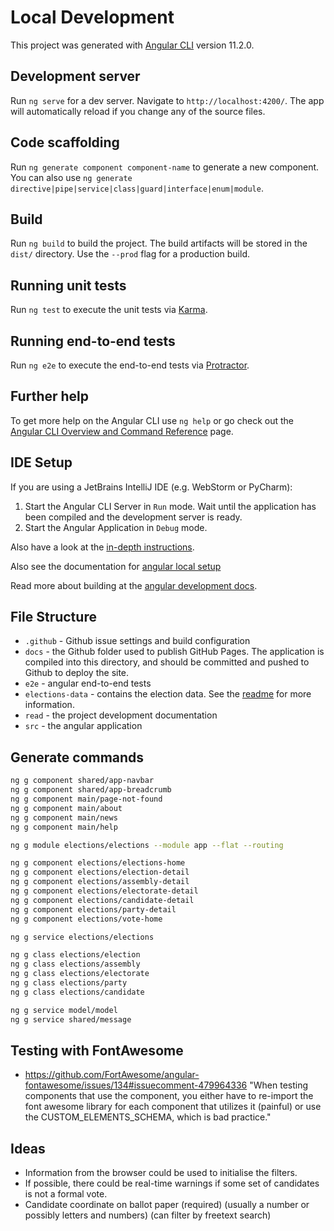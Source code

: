 # Local Development

This project was generated with [Angular CLI](https://github.com/angular/angular-cli) version 11.2.0.

## Development server

Run `ng serve` for a dev server. Navigate to `http://localhost:4200/`. The app will automatically reload if you change
any of the source files.

## Code scaffolding

Run `ng generate component component-name` to generate a new component. You can also
use `ng generate directive|pipe|service|class|guard|interface|enum|module`.

## Build

Run `ng build` to build the project. The build artifacts will be stored in the `dist/` directory. Use the `--prod` flag
for a production build.

## Running unit tests

Run `ng test` to execute the unit tests via [Karma](https://karma-runner.github.io).

## Running end-to-end tests

Run `ng e2e` to execute the end-to-end tests via [Protractor](http://www.protractortest.org/).

## Further help

To get more help on the Angular CLI use `ng help` or go check out
the [Angular CLI Overview and Command Reference](https://angular.io/cli) page.

## IDE Setup

If you are using a JetBrains IntelliJ IDE (e.g. WebStorm or PyCharm):

1. Start the Angular CLI Server in `Run` mode. Wait until the application has been compiled and the development server
   is ready.
2. Start the Angular Application in `Debug` mode.

Also have a look at the [in-depth instructions](https://www.jetbrains.com/help/idea/angular.html).

Also see the documentation for [angular local setup](https://angular.io/guide/setup-local)

Read more about building at the [angular development docs](https://angular.io/guide/build).

## File Structure

- `.github` - Github issue settings and build configuration
- `docs`  - the Github folder used to publish GitHub Pages. The application is compiled into this directory, and should
  be committed and pushed to Github to deploy the site.
- `e2e` - angular end-to-end tests
- `elections-data` - contains the election data. See the [readme](README.md) for more information.
- `read` - the project development documentation
- `src` - the angular application

## Generate commands

```bash
ng g component shared/app-navbar
ng g component shared/app-breadcrumb
ng g component main/page-not-found
ng g component main/about
ng g component main/news
ng g component main/help

ng g module elections/elections --module app --flat --routing

ng g component elections/elections-home
ng g component elections/election-detail
ng g component elections/assembly-detail
ng g component elections/electorate-detail
ng g component elections/candidate-detail
ng g component elections/party-detail
ng g component elections/vote-home

ng g service elections/elections

ng g class elections/election
ng g class elections/assembly
ng g class elections/electorate
ng g class elections/party
ng g class elections/candidate

ng g service model/model
ng g service shared/message
```

## Testing with FontAwesome

- https://github.com/FortAwesome/angular-fontawesome/issues/134#issuecomment-479964336
  "When testing components that use the <fa-icon/> component, you either have to re-import the font awesome library for
  each component that utilizes it (painful) or use the CUSTOM_ELEMENTS_SCHEMA, which is bad practice."

## Ideas

- Information from the browser could be used to initialise the filters.
- If possible, there could be real-time warnings if some set of candidates is not a formal vote.
- Candidate coordinate on ballot paper (required) (usually a number or possibly letters and numbers) (can filter by
  freetext search)

